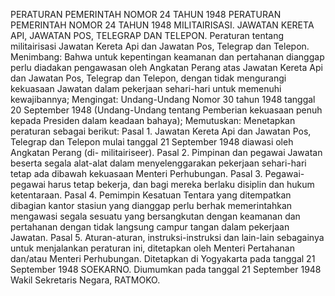  PERATURAN PEMERINTAH NOMOR 24 TAHUN 1948 PERATURAN PEMERINTAH NOMOR 24 TAHUN 1948 MILITAIRISASI. JAWATAN KERETA API, JAWATAN POS, TELEGRAP DAN TELEPON. Peraturan tentang militairisasi Jawatan Kereta Api dan Jawatan Pos, Telegrap dan Telepon.
Menimbang:
 Bahwa untuk kepentingan keamanan dan pertahanan dianggap perlu diadakan pengawasan oleh Angkatan Perang atas Jawatan Kereta Api dan Jawatan Pos, Telegrap dan Telepon, dengan tidak mengurangi kekuasaan Jawatan dalam pekerjaan sehari-hari untuk memenuhi kewajibannya;
Mengingat:
 Undang-Undang Nomor 30 tahun 1948 tanggal 20 September 1948 (Undang-Undang tentang Pemberian kekuasaan penuh kepada Presiden dalam keadaan bahaya); Memutuskan: Menetapkan peraturan sebagai berikut: Pasal 1. Jawatan Kereta Api dan Jawatan Pos, Telegrap dan Telepon mulai tanggal 21 September 1948 diawasi oleh Angkatan Perang (di- militairiseer). Pasal 2. Pimpinan dan pegawai Jawatan beserta segala alat-alat dalam menyelenggarakan pekerjaan sehari-hari tetap ada dibawah kekuasaan Menteri Perhubungan. Pasal 3. Pegawai-pegawai harus tetap bekerja, dan bagi mereka berlaku disiplin dan hukum ketentaraan. Pasal 4. Pemimpin Kesatuan Tentara yang ditempatkan dibagian kantor stasiun yang dianggap perlu berhak memerintahkan mengawasi segala sesuatu yang bersangkutan dengan keamanan dan pertahanan dengan tidak langsung campur tangan dalam pekerjaan Jawatan. Pasal 5. Aturan-aturan, instruksi-instruksi dan lain-lain sebagainya untuk menjalankan peraturan ini, ditetapkan oleh Menteri Pertahanan dan/atau Menteri Perhubungan. Ditetapkan di Yogyakarta pada tanggal 21 September 1948 SOEKARNO. Diumumkan pada tanggal 21 September 1948 Wakil Sekretaris Negara, RATMOKO.